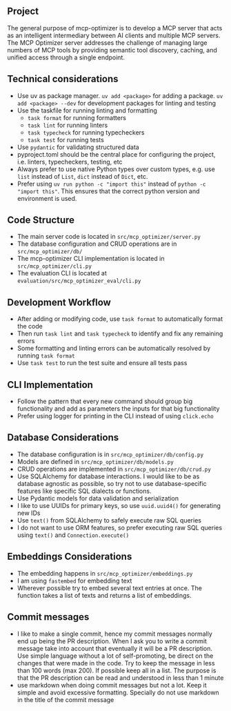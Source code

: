 ## Project

The general purpose of mcp-optimizer is to develop a MCP server that acts as an intelligent intermediary between AI clients and multiple MCP servers. The MCP Optimizer server addresses the challenge of managing large numbers of MCP tools by providing semantic tool discovery, caching, and unified access through a single endpoint.

## Technical considerations
- Use uv as package manager. `uv add <package>` for adding a package. `uv add <package> --dev` for development packages for linting and testing
- Use the taskfile for running linting and formatting
    - `task format` for running formatters
    - `task lint` for running linters
    - `task typecheck` for running typecheckers
    - `task test` for running tests
- Use `pydantic` for validating structured data
- pyproject.toml should be the central place for configuring the project, i.e. linters, typecheckers, testing, etc
- Always prefer to use native Python types over custom types, e.g. use `list` instead of `List`, `dict` instead of `Dict`, etc.
- Prefer using `uv run python -c "import this"` instead of `python -c "import this"`. This ensures that the correct python version and environment is used.

## Code Structure
- The main server code is located in `src/mcp_optimizer/server.py`
- The database configuration and CRUD operations are in `src/mcp_optimizer/db/`
- The mcp-optimizer CLI implementation is located in `src/mcp_optimizer/cli.py`
- The evaluation CLI is located at `evaluation/src/mcp_optimizer_eval/cli.py`

## Development Workflow
- After adding or modifying code, use `task format` to automatically format the code
- Then run `task lint` and `task typecheck` to identify and fix any remaining errors
- Some formatting and linting errors can be automatically resolved by running `task format`
- Use `task test` to run the test suite and ensure all tests pass

## CLI Implementation
- Follow the pattern that every new command should group big functionality and add as parameters the inputs for that big functionality
- Prefer using logger for printing in the CLI instead of using `click.echo`


## Database Considerations
- The database configuration is in `src/mcp_optimizer/db/config.py`
- Models are defined in `src/mcp_optimizer/db/models.py`
- CRUD operations are implemented in `src/mcp_optimizer/db/crud.py`
- Use SQLAlchemy for database interactions. I would like to be as database agnostic as possible, so try not to use database-specific features like specific SQL dialects or functions.
- Use Pydantic models for data validation and serialization
- I like to use UUIDs for primary keys, so use `uuid.uuid4()` for generating new IDs
- Use `text()` from SQLAlchemy to safely execute raw SQL queries
- I do not want to use ORM features, so prefer executing raw SQL queries using `text()` and `Connection.execute()`

## Embeddings Considerations
- The embedding happens in `src/mcp_optimizer/embeddings.py`
- I am using `fastembed` for embedding text
- Wherever possible try to embed several text entries at once. The function takes a list of texts and returns a list of embeddings.


## Commit messages
- I like to make a single commit, hence my commit messages normally end up being the PR description. When I ask you to write a commit message take into account that eventually it will be a PR description. Use simple language without a lot of self-promoting, be direct on the changes that were made in the code. Try to keep the message in less than 100 words (max 200). If possible keep all in a list. The purpose is that the PR description can be read and understood in less than 1 minute
- use markdown when doing commit messages but not a lot. Keep it simple and avoid excessive formatting. Specially do not use markdown in the title of the commit message
